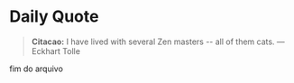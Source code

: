 # Daily Quote

> **Citacao:** I have lived with several Zen masters -- all of them cats. — Eckhart Tolle

fim do arquivo